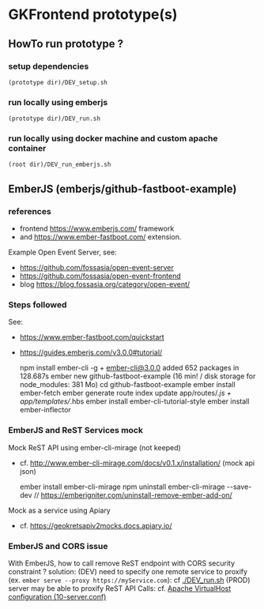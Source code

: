 # GKFrontend prototype(s)


## HowTo run prototype ?

### setup dependencies

	(prototype dir)/DEV_setup.sh

### run locally using emberjs

	(prototype dir)/DEV_run.sh

### run locally using docker machine and custom apache container

	(root dir)/DEV_run_emberjs.sh

## EmberJS (emberjs/github-fastboot-example)

### references

* frontend https://www.emberjs.com/ framework 
* and https://www.ember-fastboot.com/ extension.

Example Open Event Server, see:
* https://github.com/fossasia/open-event-server
* https://github.com/fossasia/open-event-frontend
* blog https://blog.fossasia.org/category/open-event/

### Steps followed

See:
* https://www.ember-fastboot.com/quickstart
* https://guides.emberjs.com/v3.0.0#tutorial/

	npm install ember-cli -g
				+ ember-cli@3.0.0
				added 652 packages in 128.687s
	ember new github-fastboot-example
		(16 min! / disk storage for node_modules: 381 Mo)
	cd github-fastboot-example
	ember install ember-fetch
	ember generate route index
	update  app/routes/*.js + app/templates/*.hbs
	ember install ember-cli-tutorial-style
	ember install ember-inflector

### EmberJS and ReST Services mock

Mock ReST API using ember-cli-mirage (not keeped)
* cf. http://www.ember-cli-mirage.com/docs/v0.1.x/installation/ (mock api json)

	ember install ember-cli-mirage
	npm uninstall ember-cli-mirage --save-dev           // https://emberigniter.com/uninstall-remove-ember-add-on/

Mock as a service using Apiary
* cf. https://geokretsapiv2mocks.docs.apiary.io/


### EmberJS and CORS issue
With EmberJS, how to call remove ReST endpoint with CORS security constraint ?
    solution: 
		(DEV) need to specify one remote service to proxify (ex. `ember serve --proxy https://myService.com`): cf [./DEV_run.sh](emberjs/github-fastboot-example/DEV_run.sh)
		(PROD) server may be able to proxify ReST API Calls: cf. [Apache VirtualHost configuration (10-server.conf)](../env/exposed/docker/10-server.conf)

